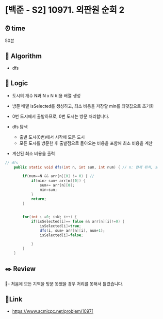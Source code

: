 # [백준 - S2] 10971. 외판원 순회 2
 
## ⏰  **time**
50븐

## :pushpin: **Algorithm**
- dfs

## :round_pushpin: **Logic**
- 도시의 개수 N과 N x N 비용 배열 생성

- 방문 배열 isSelected를 생성하고, 최소 비용을 저장할 min를 최댓값으로 초기화
- 0번 도시에서 출발하므로, 0번 도시는 방문 처리합니다.

- dfs 탐색
  	- 출발 도시(0번)에서 시작해 모든 도시
  	- 모든 도시를 방문한 후 출발점으로 돌아오는 비용을 포함해 최소 비용을 계산

- 계산된 최소 비용을 출력

```java
// dfs
	public static void dfs(int n, int sum, int num) { // n: 현제 위치, sum : 지금까지 비용, num:dfs 들어온 횟수
		
		if(num==N && arr[n][0] != 0) { //
			if(min> sum+ arr[n][0]) {
				sum+= arr[n][0];
				min=sum;
			}
			return;
		}
		
		
		for(int i =0; i<N; i++) {
			if(isSelected[i]== false && arr[n][i]!=0) {
				isSelected[i]=true;
				dfs(i, sum+ arr[n][i], num+1);
				isSelected[i]=false;
				
			}
		}
	}
```

## :black_nib: **Review**
- 처음에 모든 지역을 방문 못했을 경우 처리를 못해서 틀렸습니다.

## 📡**Link**
- https://www.acmicpc.net/problem/10971

